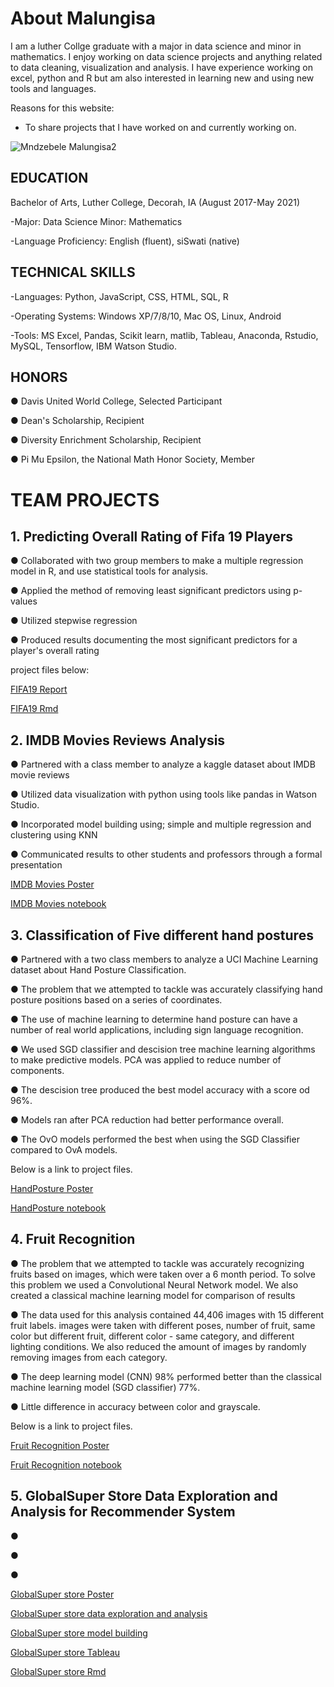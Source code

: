 # About Malungisa
I am a luther Collge graduate with a major in data science and minor in mathematics. I enjoy working on data science projects and anything related to data cleaning, visualization and analysis. I have experience working on excel, python and R but am also interested in learning new and using new tools and languages.

Reasons for this website:
- To share projects that I have worked on and currently working on.

![Mndzebele Malungisa2](https://user-images.githubusercontent.com/73528630/103179329-75733480-4850-11eb-9efb-58472a077bcf.JPG)


## EDUCATION
Bachelor of Arts, Luther College, Decorah, IA (August 2017-May 2021)

-Major: Data Science   Minor: Mathematics

-Language Proficiency:  English (fluent), siSwati (native)

## TECHNICAL SKILLS 
-Languages: Python, JavaScript, CSS, HTML, SQL, R

-Operating Systems: Windows XP/7/8/10, Mac OS, Linux, Android

-Tools: MS Excel, Pandas, Scikit learn, matlib, Tableau, Anaconda, Rstudio, MySQL, Tensorflow, IBM Watson Studio.

## HONORS

●	Davis United World College, Selected Participant  

●	Dean's Scholarship, Recipient              

●	Diversity Enrichment Scholarship, Recipient

●	Pi Mu Epsilon, the National Math Honor Society, Member

# TEAM PROJECTS

## 1. Predicting Overall Rating of Fifa 19 Players

●	Collaborated with two group members to make a multiple regression model in R, and use statistical tools for analysis.

●	Applied the method of removing least significant predictors using p-values

●	Utilized stepwise regression

●	Produced results documenting the most significant predictors for a player's overall rating

project files below:

[FIFA19 Report](https://github.com/Malungisa/Hello-world/blob/cd5e79cecbb6ef45957a204d152f0365357a6b82/Project1.pdf)

[FIFA19 Rmd](https://github.com/Malungisa/Hello-world/blob/e465ad0b133b295ce48542c719cd855b6e39c823/Final.Rmd)

## 2. IMDB Movies Reviews Analysis

●	Partnered with a class member to analyze a kaggle dataset about IMDB movie reviews

●	Utilized data visualization with python using tools like pandas in Watson Studio.

●	Incorporated model building using; simple and multiple regression and clustering using KNN

●	Communicated results to other students and professors through a formal presentation

[IMDB Movies Poster](https://github.com/Malungisa/Hello-world/blob/9a0fcd1f5fbf43308d2ab494b35a5486c5b71101/IMDB%20Movies%20poster.pdf)

[IMDB Movies notebook](https://dataplatform.cloud.ibm.com/analytics/notebooks/v2/fe3ff70b-57fe-4e15-ae2a-eea361af488f/view?access_token=bfc3afb8859bd8fd75956858c1284051e6f6c0943d124d3ec0928726f039723f)

## 3. Classification of Five different hand postures

●	Partnered with a two class members to analyze a UCI Machine Learning dataset about Hand Posture Classification. 

●	The problem that we attempted to tackle was accurately classifying hand posture positions based on a series of coordinates. 

●	The use of machine learning to determine hand posture can have a number of real world applications, including sign language recognition.

●	We used SGD classifier and descision tree machine learning algorithms to make predictive models. PCA was applied to reduce number of components.

●	The descision tree produced the best model accuracy with a score od 96%.

●	Models ran after PCA reduction had better performance overall.

●	The OvO models performed the best when using the SGD Classifier compared to OvA models. 

Below is a link to project files.


[HandPosture Poster](https://github.com/Malungisa/Hello-world/blob/8617efadf7434b2fba3d325434d8bf0d5043779a/DS420%20Poster.pdf)

[HandPosture notebook](https://github.com/Malungisa/Hello-world/blob/095eb417d283334efa19de4ebf8dc0d442e0a32d/Midterm.ipynb)

## 4. Fruit Recognition

●	The problem that we attempted to tackle was accurately recognizing fruits based on images, which were taken over a 6 month period. To solve this problem we used a Convolutional Neural Network model. We also created a classical machine learning model for comparison of results

● The data used for this analysis contained 44,406 images with 15 different fruit labels. images were taken with different poses, number of fruit, same color but different fruit, different color - same category, and different lighting conditions. We also reduced the amount of images by randomly removing images from each category.

● The deep learning model (CNN) 98% performed better than the classical machine learning model (SGD classifier) 77%.

● Little difference in accuracy between color and grayscale.

Below is a link to project files.

[Fruit Recognition Poster](https://github.com/Malungisa/Hello-world/blob/f9037d8a507d982f4e99132418bd7f43d7614ef3/DS420%20Final%20Poster.pdf)

[Fruit Recognition notebook](https://github.com/Malungisa/Hello-world/blob/f9037d8a507d982f4e99132418bd7f43d7614ef3/fruitRecognitionColor.ipynb)

## 5. GlobalSuper Store Data Exploration and Analysis for Recommender System

●	

●	

●	

[GlobalSuper store Poster](https://github.com/Malungisa/Hello-world/blob/f51a9cfa734a3aa54a4478a8e6de736a10f78d5a/Poster.pptx.pdf)

[GlobalSuper store data exploration and analysis](https://drive.google.com/file/d/1MXrYiIVUPoSbtH3ZV98L1FJkW4GfBrsm/view?usp=sharing)

[GlobalSuper store model building](https://github.com/Malungisa/Hello-world/blob/4251c0cb94d853a387741a9aff28597d5da4a279/Model%20Building.ipynb)

[GlobalSuper store Tableau](https://github.com/Malungisa/Hello-world/blob/cb55066ca114ccaf9ce4fea46fb14f935bdf4e77/Tableau-Dashboard%20workbook.twb)

[GlobalSuper store Rmd](https://github.com/Malungisa/Hello-world/blob/17346c6fe09af304687a286084d2f6de28c59f65/R_Shinny.Rmd)

